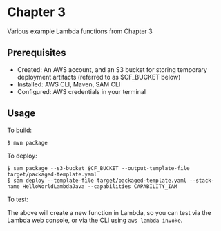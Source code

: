 # Chapter 3

Various example Lambda functions from Chapter 3

## Prerequisites

* Created: An AWS account, and an S3 bucket for storing temporary deployment artifacts (referred to as $CF_BUCKET below)
* Installed: AWS CLI, Maven, SAM CLI
* Configured: AWS credentials in your terminal

## Usage

To build:

```
$ mvn package
```

To deploy:

```
$ sam package --s3-bucket $CF_BUCKET --output-template-file target/packaged-template.yaml
$ sam deploy --template-file target/packaged-template.yaml --stack-name HelloWorldLambdaJava --capabilities CAPABILITY_IAM
```

To test:

The above will create a new function in Lambda, so you can test via the Lambda web console,
or via the CLI using `aws lambda invoke`.

